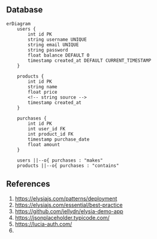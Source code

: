 ## Database

```mermaid
erDiagram
    users {
        int id PK
        string username UNIQUE
        string email UNIQUE
        string password
        float balance DEFAULT 0
        timestamp created_at DEFAULT CURRENT_TIMESTAMP
    }

    products {
        int id PK
        string name
        float price
        <!-- string source -->
        timestamp created_at
    }

    purchases {
        int id PK
        int user_id FK
        int product_id FK
        timestamp purchase_date
        float amount
    }

    users ||--o{ purchases : "makes"
    products ||--o{ purchases : "contains"
```

## References

1. https://elysiajs.com/patterns/deployment
2. https://elysiajs.com/essential/best-practice
3. https://github.com/jellydn/elysia-demo-app
4. https://jsonplaceholder.typicode.com/
5. https://lucia-auth.com/
6.
